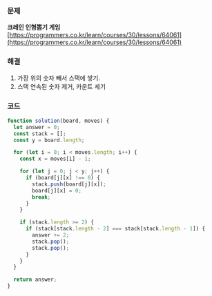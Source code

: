 ### 문제

**크레인 인형뽑기 게임** [https://programmers.co.kr/learn/courses/30/lessons/64061](https://programmers.co.kr/learn/courses/30/lessons/64061)

### 해결

1. 가장 위의 숫자 빼서 스택에 쌓기.
2. 스택 연속된 숫자 제거, 카운트 세기

### 코드

```javascript
function solution(board, moves) {
  let answer = 0;
  const stack = [];
  const y = board.length;

  for (let i = 0; i < moves.length; i++) {
    const x = moves[i] - 1;

    for (let j = 0; j < y; j++) {
      if (board[j][x] !== 0) {
        stack.push(board[j][x]);
        board[j][x] = 0;
        break;
      }
    }

    if (stack.length >= 2) {
      if (stack[stack.length - 2] === stack[stack.length - 1]) {
        answer += 2;
        stack.pop();
        stack.pop();
      }
    }
  }

  return answer;
}
```
